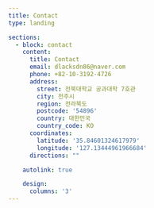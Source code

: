 ```yaml
---
title: Contact
type: landing

sections:
  - block: contact
    content:
      title: Contact
      email: dlacksdn86@naver.com
      phone: +82-10-3192-4726
      address:
        street: 전북대학교 공과대학 7호관 
        city: 전주시
        region: 전라북도
        postcode: '54896'
        country: 대한민국
        country_code: KO
      coordinates:
        latitude: '35.84601324617979'
        longitude: '127.13444961966684'
      directions: ""

    autolink: true

    design:
      columns: '3'
---
```

